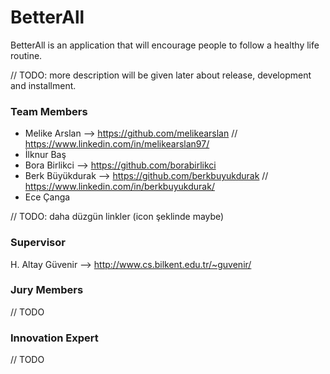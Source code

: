 # BetterAll #
BetterAll is an application that will encourage people to follow a healthy life routine.

// TODO: more description will be given later about release, development and installment.

### Team Members
- Melike Arslan --> https://github.com/melikearslan // https://www.linkedin.com/in/melikearslan97/
- İlknur Baş
- Bora Birlikci --> https://github.com/borabirlikci
- Berk Büyükdurak --> https://github.com/berkbuyukdurak // https://www.linkedin.com/in/berkbuyukdurak/
- Ece Çanga

// TODO: daha düzgün linkler (icon şeklinde maybe)

### Supervisor
H. Altay Güvenir --> http://www.cs.bilkent.edu.tr/~guvenir/

### Jury Members

// TODO

### Innovation Expert

// TODO
